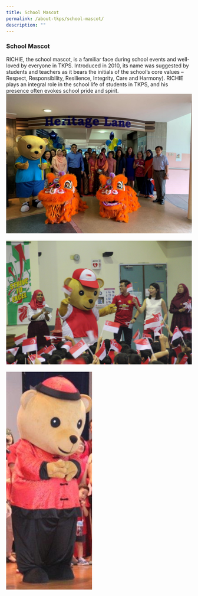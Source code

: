 ```yaml
---
title: School Mascot
permalink: /about-tkps/school-mascot/
description: ""
---
```

### **School Mascot**
RICHIE, the school mascot, is a familiar face during school events and well-loved by everyone in TKPS. Introduced in 2010, its name was suggested by students and teachers as it bears the initials of the school’s core values – Respect, Responsibility, Resilience, Integrity, Care and Harmony). RICHIE plays an integral role in the school life of students in TKPS, and his presence often evokes school pride and spirit.
<br>
<img src="/images/mascot1.jpg">
<br><br>
<img src="/images/mascot3.png">
<br><br>
<img src="/images/mascot2.png">